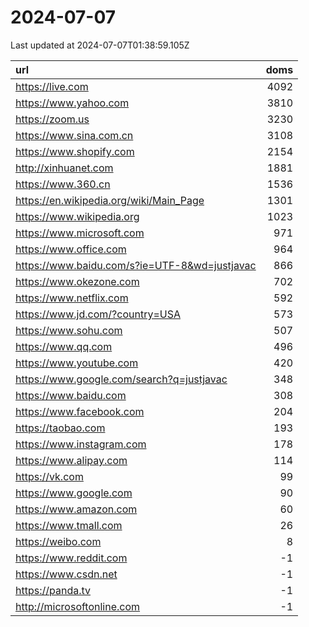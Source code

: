 # 2024-07-07

<!-- BEGIN -->
Last updated at 2024-07-07T01:38:59.105Z

url | doms
:- | -:
https://live.com | 4092
https://www.yahoo.com | 3810
https://zoom.us | 3230
https://www.sina.com.cn | 3108
https://www.shopify.com | 2154
http://xinhuanet.com | 1881
https://www.360.cn | 1536
https://en.wikipedia.org/wiki/Main_Page | 1301
https://www.wikipedia.org | 1023
https://www.microsoft.com | 971
https://www.office.com | 964
https://www.baidu.com/s?ie=UTF-8&wd=justjavac | 866
https://www.okezone.com | 702
https://www.netflix.com | 592
https://www.jd.com/?country=USA | 573
https://www.sohu.com | 507
https://www.qq.com | 496
https://www.youtube.com | 420
https://www.google.com/search?q=justjavac | 348
https://www.baidu.com | 308
https://www.facebook.com | 204
https://taobao.com | 193
https://www.instagram.com | 178
https://www.alipay.com | 114
https://vk.com | 99
https://www.google.com | 90
https://www.amazon.com | 60
https://www.tmall.com | 26
https://weibo.com | 8
https://www.reddit.com | -1
https://www.csdn.net | -1
https://panda.tv | -1
http://microsoftonline.com | -1
<!-- END -->
